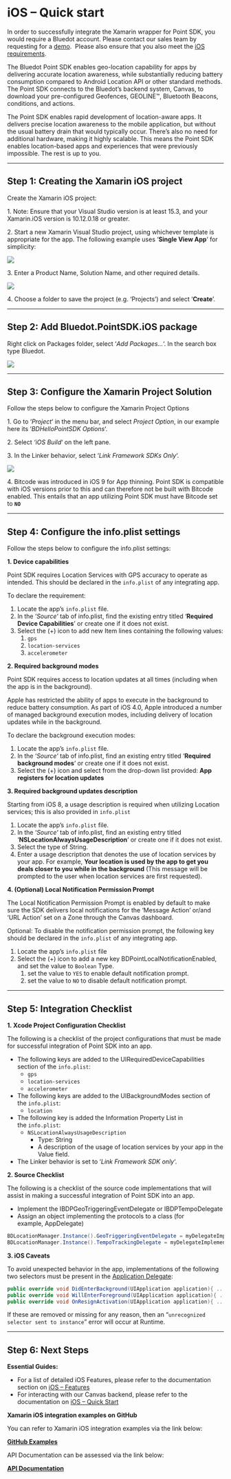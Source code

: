 iOS – Quick start
===============================

In order to successfully integrate the Xamarin wrapper for Point SDK, you would require a Bluedot account. Please contact our sales team by requesting for a [demo](https://bluedot.io/demo/).  Please also ensure that you also meet the [iOS requirements](/ios-sdk/ios-requirements/).

The Bluedot Point SDK enables geo-location capability for apps by delivering accurate location awareness, while substantially reducing battery consumption compared to Android Location API or other standard methods. The Point SDK connects to the Bluedot’s backend system, Canvas, to download your pre-configured Geofences, GEOLINE™, Bluetooth Beacons, conditions, and actions.

The Point SDK enables rapid development of location-aware apps. It delivers precise location awareness to the mobile application, but without the usual battery drain that would typically occur. There’s also no need for additional hardware, making it highly scalable. This means the Point SDK enables location-based apps and experiences that were previously impossible. The rest is up to you.

* * *

Step 1: Creating the Xamarin iOS project
----------------------------------------

Create the Xamarin iOS project:

1\. Note: Ensure that your Visual Studio version is at least 15.3, and your Xamarin.iOS version is 10.12.0.18 or greater.

2\. Start a new Xamarin Visual Studio project, using whichever template is appropriate for the app. The following example uses ‘**Single View App**‘ for simplicity:

![](http://bluedot.lionwood.software/wp-content/uploads/2018/01/New_Project.png)

3. Enter a Product Name, Solution Name, and other required details.

![](http://bluedot.lionwood.software/wp-content/uploads/2018/01/New_Project-2.png)

4. Choose a folder to save the project (e.g. ‘Projects’) and select ‘**Create**’.

* * *

Step 2: Add Bluedot.PointSDK.iOS package
----------------------------------------

Right click on Packages folder, select ‘_Add Packages…_‘. In the search box type Bluedot.

![](https://docs.bluedot.io/wp-content/uploads/2018/09/Screen-Shot-2018-09-21-at-2.14.23-pm-1024x678.png)

* * *

Step 3: Configure the Xamarin Project Solution
----------------------------------------------

Follow the steps below to configure the Xamarin Project Options

1\. Go to ‘_Project_‘ in the menu bar, and select _Project Option_, in our example here its ‘_BDHelloPointSDK Options_‘.

2\. Select _‘iOS Build_‘ on the left pane.

3\. In the Linker behavior, select ‘_Link Framework SDKs Only_‘.

![](http://bluedot.lionwood.software/wp-content/uploads/2018/01/Project_Options_–_BDHelloPointSDK.png)

4. Bitcode was introduced in iOS 9 for App thinning. Point SDK is compatible with iOS versions prior to this and can therefore not be built with Bitcode enabled. This entails that an app utilizing Point SDK must have Bitcode set to **`NO`**

* * *

Step 4: Configure the info.plist settings
-----------------------------------------

Follow the steps below to configure the info.plist settings:

**1. Device capabilities**

Point SDK requires Location Services with GPS accuracy to operate as intended. This should be declared in the `info.plist` of any integrating app.

To declare the requirement:

1.  Locate the app’s `info.plist` file.
2.  In the ‘_Source_‘ tab of info.plist, find the existing entry titled ‘**Required Device Capabilities**’ or create one if it does not exist.
3.  Select the (+) icon to add new Item lines containing the following values:
    1.  `gps`
    2.  `location-services`
    3.  `accelerometer`

**2\. Required background modes**

Point SDK requires access to location updates at all times (including when the app is in the background).

Apple has restricted the ability of apps to execute in the background to reduce battery consumption. As part of iOS 4.0, Apple introduced a number of managed background execution modes, including delivery of location updates while in the background.

To declare the background execution modes:

1.  Locate the app’s `info.plist` file.
2.  In the ‘_Source_‘ tab of info.plist, find an existing entry titled ‘**Required background modes**‘ or create one if it does not exist.
3.  Select the (+) icon and select from the drop-down list provided: **App registers for location updates**

**3\. Required background updates description**

Starting from iOS 8, a usage description is required when utilizing Location services; this is also provided in `info.plist`

1.  Locate the app’s `info.plist` file.
2.  In the ‘_Source_‘ tab of info.plist, find an existing entry titled ‘**NSLocationAlwaysUsageDescription**‘ or create one if it does not exist.
3.  Select the type of String.
4.  Enter a usage description that denotes the use of location services by your app. For example, **Your location is used by the app to get you deals closer to you while in the background** (This message will be prompted to the user when location services are first requested).

**4\. (Optional) Local Notification Permission Prompt**

The Local Notification Permission Prompt is enabled by default to make sure the SDK delivers local notifications for the ‘Message Action’ or/and ‘URL Action’ set on a Zone through the Canvas dashboard.

Optional: To disable the notification permission prompt, the following key should be declared in the `info.plist` of any integrating app.

1.  Locate the app’s `info.plist` file
2.  Select the (+) icon to add a new key BDPointLocalNotificationEnabled, and set the value to `Boolean` Type.
    1.  set the value to `YES` to enable default notification prompt.
    2.  set the value to `NO` to disable default notification prompt.

* * *

Step 5: Integration Checklist
-----------------------------

**1. Xcode Project Configuration Checklist**

The following is a checklist of the project configurations that must be made for successful integration of Point SDK into an app.

*   The following keys are added to the UIRequiredDeviceCapabilities section of the `info.plist`:
    *   `gps`
    *   `location-services`
    *   `accelerometer`
*   The following keys are added to the UIBackgroundModes section of the `info.plist`:
    *   `location`
*   The following key is added the Information Property List in the `info.plist`:
    *   `NSLocationAlwaysUsageDescription`
        *   Type: String
        *   A description of the usage of location services by your app in the Value field.
*   The Linker behavior is set to ‘_Link Framework SDK only_‘.

**2\. Source Checklist**

The following is a checklist of the source code implementations that will assist in making a successful integration of Point SDK into an app.

*   Implement the IBDPGeoTriggeringEventDelegate or IBDPTempoDelegate
*   Assign an object implementing the protocols to a class (for example, AppDelegate)

```csharp
BDLocationManager.Instance().GeoTriggeringEventDelegate = myDelegateImplementation;
BDLocationManager.Instance().TempoTrackingDelegate = myDelegateImplementation;
```

**3\. iOS Caveats**

To avoid unexpected behavior in the app, implementations of the following two selectors must be present in the [Application Delegate](https://developer.apple.com/library/ios/documentation/uikit/reference/uiapplicationdelegate_protocol/Reference/Reference.html):

```csharp
public override void DidEnterBackground(UIApplication application){ ... }
public override void WillEnterForeground(UIApplication application){ ... }
public override void OnResignActivation(UIApplication application){ ... }
```

If these are removed or missing for any reason, then an “`unrecognized selector sent to instance`” error will occur at Runtime.

* * *

Step 6: Next Steps
------------------

**Essential Guides:**

*   For a list of detailed iOS Features, please refer to the documentation section on [iOS – Features](/ios-sdk/ios-features/)
*   For interacting with our Canvas backend, please refer to the documentation on [iOS – Quick Start](https://docs.bluedot.io/ios-sdk/ios-quick-start/)

**Xamarin iOS integration examples on GitHub** 

You can refer to Xamarin iOS integration examples via the link below:

**[GitHub Examples](https://github.com/Bluedot-Innovation "GitHub Examples")**

API Documentation can be assessed via the link below:

**[API Documentation](https://ios-docs.bluedot.io "API Documentation")**